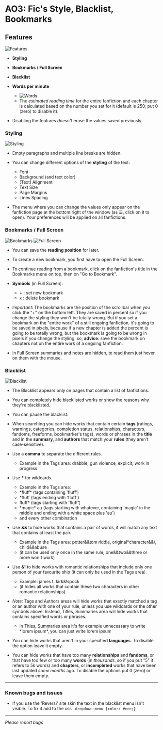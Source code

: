# AO3: Fic's Style, Blacklist, Bookmarks

## Features
![Features](https://i.imgur.com/6RYzF0q.png)

- **Styling**
- **Bookmarks / Full Screen**
- **Blacklist**
- **Words per minute**

   - ![Words](https://i.imgur.com/LR7aTNM.png)
   - The *estimated reading time* for the entire fanfiction and each chapter is calculated based on the number you set for it (default is 250; put 0 (zero) to disable it).
 
- Disabling the features *doesn't* erase the values saved previously


### Styling
![Styling](https://i.imgur.com/R9c53Al.png)

- Empty paragraphs and multiple line breaks are hidden.
- You can change different options of the **styling** of the text:
   - Font
   - Background (and text color)
   - (Text) Alignment
   - Text Size
   - Page Margins
   - Lines Spacing
 
- The menu where you can change the values only appear on the fanfiction page at the bottom right of the window (as &#9776;, click on it to open). Your preferences will be applied on all fanfictions.


### Bookmarks / Full Screen
![Bookmarks](https://i.imgur.com/qOKKLxC.png)
![Full Screen](https://i.imgur.com/lWckT7K.png)

- You can save the **reading position** for later.
- To create a new bookmark, you first have to open the Full Screen.
- To continue reading from a bookmark, click on the fanfiction's title in the Bookmarks menu on top, then on "Go to Bookmark".
- **Symbols** (in Full Screen):
   - \+ : set new bookmark
   - x : delete bookmark
 
- *Important*: The bookmarks are the position of the scrollbar when you click the "+" on the bottom left. They are saved in percent so if you change the styling they won't be totally wrong. But if you set a bookmark on the "entire work" of a still ongoing fanfiction, it's going to be saved in pixels, because if a new chapter is added the percent is going to be totally wrong, but the bookmark is going to be wrong in pixels if you change the styling. so, **advice**: save the bookmark on chapters not on the entire work of a ongoing fanfiction.
- In Full Screen summaries and notes are hidden, to read them just hover on them with the mouse.


### Blacklist
![Blacklist](https://i.imgur.com/1yuSXJv.png)

- The Blacklist appears only on pages that contain a list of fanfictions.
- You can completely hide blacklisted works or show the reasons why they're blacklisted.
- You can pause the blacklist.
- When searching you can hide works that contain certain **tags** (ratings, warnings, categories, completion status, relationships, characters, fandoms, freeforms, bookmarker's tags), words or phrases in the **title** and in the **summary**, and **authors** that match your **rules** (they aren't case-sensitive).
- Use a **comma** to separate the different rules.
   - Example in the Tags area: drabble, gun violence, explicit, work in progress
 
- Use **\*** for wildcards.
   - Example in the Tags area:
   - \*fluff\* (tags containing 'fluff')
   - \*fluff (tags ending with 'fluff')
   - fluff\* (tags starting with 'fluff')
   - \*magic\* au (tags starting with whatever, containing 'magic' in the middle and ending with a white space plus 'au')
   - and every other combination
 
- Use **&&** to hide works that contains a pair of words, it will match any text that contains at least the pair.
   - Example in the Tags area: potter&&tom riddle, original\*character&&/, child&&abuse
   - (it can be used only once in the same rule, one&&two&&three or more won't work)
 
- Use **&!** to hide works with romantic relationships that include only one person of your favourite ship (it can only be used in the Tags area).
   - Example: james t. kirk&!spock
   - (it hides all works that contain these two characters in other romantic relationships)
 
- *Note:* Tags and Authors areas will hide works that exactly matched a tag or an author with one of your rule, unless you use wildcards or the other symbols above. Instead, Titles, Summaries area will hide works that contains specified words or phrases.
   - In Titles, Summaries area it's for example unnecessary to write \*lorem ipsum\*, you can just write lorem ipsum
 
- You can hide works that aren't in your specified **languages**. To disable the option leave it empty.
- You can hide works that have too many **relationships** and **fandoms**, or that have too few or too many **words** (in *thousands*, so if you put "5" it refers to 5k words) and **chapters**, or **incompleted** works that have been last updated *some months* ago. To disable the options put 0 (zero) or leave them empty.

---

### Known bugs and issues
- If you use the 'Reversi' site skin the text in the blacklist menu isn't visible. To fix it add to the css `.dropdown-menu {color: #eee;}`

---

*Please report bugs*
